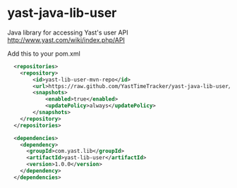 yast-java-lib-user
==================

Java library for accessing Yast's user API http://www.yast.com/wiki/index.php/API


Add this to your pom.xml
 
```xml
  <repositories>
    <repository>
        <id>yast-lib-user-mvn-repo</id>
        <url>https://raw.github.com/YastTimeTracker/yast-java-lib-user/mvn-repo/</url>
        <snapshots>
            <enabled>true</enabled>
            <updatePolicy>always</updatePolicy>
        </snapshots>
    </repository>
  </repositories>

  <dependencies>
    <dependency>
      <groupId>com.yast.lib</groupId>
      <artifactId>yast-lib-user</artifactId>
      <version>1.0.0</version>
    </dependency>
  </dependencies>
```